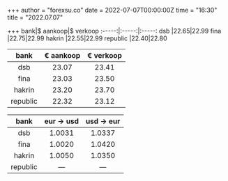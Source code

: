 +++
author = "forexsu.co"
date = 2022-07-07T00:00:00Z
time = "16:30"
title = "2022.07.07"

+++
bank|$ aankoop|$ verkoop
:-----:|:-----:|:-----:
dsb  |22.65|22.99
fina  |22.75|22.99
hakrin  |22.55|22.99
republic  |22.40|22.80

bank|€ aankoop|€ verkoop
:-----:|:-----:|:-----:
dsb  |23.07|23.41
fina  |23.03|23.50
hakrin  |23.20|23.70
republic  |22.32|23.12

bank|eur → usd|usd → eur
:-----:|:-----:|:-----:
dsb  |1.0031|1.0337
fina  |1.0020|1.0420
hakrin  |1.0050|1.0350
republic  |—|—
